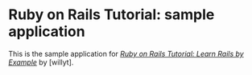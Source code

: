 # Ruby on Rails Tutorial: sample application

This is the sample application for
[*Ruby on Rails Tutorial: Learn Rails by Example*](http://railstutorial.org/)
by [willyt].